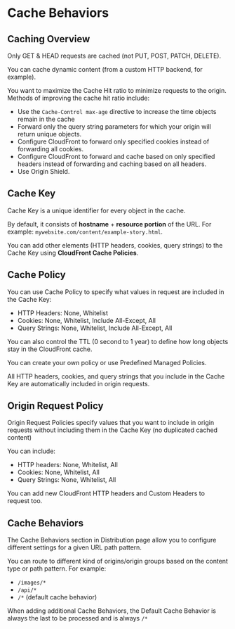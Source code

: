 # Cache Behaviors

## Caching Overview

Only GET & HEAD requests are cached (not PUT, POST, PATCH, DELETE).

You can cache dynamic content (from a custom HTTP backend, for example).

You want to maximize the Cache Hit ratio to minimize requests to the origin. Methods of improving the cache hit ratio include:
- Use the `Cache-Control max-age` directive to increase the time objects remain in the cache
- Forward only the query string parameters for which your origin will return unique objects.
- Configure CloudFront to forward only specified cookies instead of forwarding all cookies.
- Configure CloudFront to forward and cache based on only specified headers instead of forwarding and caching based on all headers.
- Use Origin Shield.


## Cache Key

Cache Key is a unique identifier for every object in the cache.

By default, it consists of **hostname** + **resource portion** of the URL. For example: `mywebsite.com/content/example-story.html`.

You can add other elements (HTTP headers, cookies, query strings) to the Cache Key using **CloudFront Cache Policies**.


## Cache Policy

You can use Cache Policy to specify what values in request are included in the Cache Key:
- HTTP Headers: None, Whitelist
- Cookies: None, Whitelist, Include All-Except, All
- Query Strings: None, Whitelist, Include All-Except, All

You can also control the TTL (0 second to 1 year) to define how long objects stay in the CloudFront cache.

You can create your own policy or use Predefined Managed Policies.

All HTTP headers, cookies, and query strings that you include in the Cache Key are automatically included in origin requests.


## Origin Request Policy

Origin Request Policies specify values that you want to include in origin requests without including them in the Cache Key (no duplicated cached content)

You can include:
- HTTP headers: None, Whitelist, All
- Cookies: None, Whitelist, All
- Query Strings: None, Whitelist, All

You can add new CloudFront HTTP headers and Custom Headers to request too.


## Cache Behaviors

The Cache Behaviors section in Distribution page allow you to configure different settings for a given URL path pattern. 

You can route to different kind of origins/origin groups based on the content type or path pattern. For example:
- `/images/*`
- `/api/*`
- `/*` (default cache behavior)

When adding additional Cache Behaviors, the Default Cache Behavior is always the last to be processed and is always `/*`